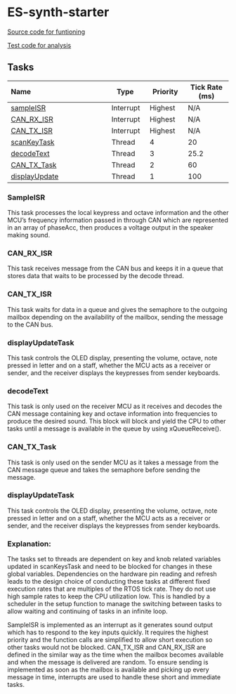# ES-synth-starter

  
  
  [Source code for funtioning](src/main.cpp)

  [Test code for analysis]()
  

## Tasks

| **Name**                                        | **Type**   |**Priority**| **Tick Rate (ms)**|
|-------------------------------------------------|------------|------------|---------------------|
| [sampleISR](#sampleisr)                         | Interrupt  | Highest    | N/A
| [CAN_RX_ISR](#can_rx_isr)                       | Interrupt  | Highest    | N/A
| [CAN_TX_ISR](#can_tx_isr)                       | Interrupt  | Highest    | N/A
| [scanKeyTask](#scankeytask)                     | Thread     | 4          | 20
| [decodeText](#decodeTask)                       | Thread     | 3          | 25.2
| [CAN_TX_Task](#can_tx_task)                     | Thread     | 2          | 60
| [displayUpdate](#displayUpdate)                 | Thread     | 1          | 100

### **SampleISR**
This task processes the local keypress and octave information and the other MCU’s frequency information passed in through CAN which are represented in an array of phaseAcc, then produces a voltage output in the speaker making sound.

### **CAN_RX_ISR**
This task receives message from the CAN bus and keeps it in a queue that stores data that waits to be processed by the decode thread.


### **CAN_TX_ISR**
This task waits for data in a queue and gives the semaphore to the outgoing mailbox depending on the availability of the mailbox, sending the message to the CAN bus. 

### **displayUpdateTask**
This task controls the OLED display, presenting the volume, octave, note pressed in letter and on a staff, whether the MCU acts as a receiver or sender, and the receiver displays the keypresses from sender keyboards.

### **decodeText**
This task is only used on the receiver MCU as it receives and decodes the CAN message containing key and octave information into frequencies to produce the desired sound. This block will block and yield the CPU to other tasks until a message is available in the queue by using xQueueReceive().

### **CAN_TX_Task**
This task is only used on the sender MCU as it takes a message from the CAN message queue and takes the semaphore before sending the message.

### **displayUpdateTask**
This task controls the OLED display, presenting the volume, octave, note pressed in letter and on a staff, whether the MCU acts as a receiver or sender, and the receiver displays the keypresses from sender keyboards.

### Explanation:
The tasks set to threads are dependent on key and knob related variables updated in scanKeysTask and need to be blocked for changes in these global variables. Dependencies on the hardware pin reading and refresh leads to the design choice of conducting these tasks at different fixed execution rates that are multiples of the RTOS tick rate. They do not use high sample rates to keep the CPU utilization low. This is handled by a scheduler in the setup function to manage the switching between tasks to allow waiting and continuing of tasks in an infinite loop.

SampleISR is implemented as an interrupt as it generates sound output which has to respond to the key inputs quickly. It requires the highest priority and the function calls are simplified to allow short execution so other tasks would not be blocked.  CAN_TX_ISR and CAN_RX_ISR are defined in the similar way as the time when the mailbox becomes available and when the message is delivered are random. To ensure sending is implemented as soon as the mailbox is available and picking up every message in time, interrupts are used to handle these short and immediate tasks.


